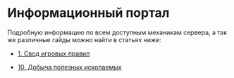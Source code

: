 # Информационный портал

Подробную информацию по всем доступным механикам сервера, а так же различные гайды можно найти в статьях ниже:

- [1. Свод игровых правил](/info/rules/)


- [10. Добыча полезных ископаемых](/info/mining)
